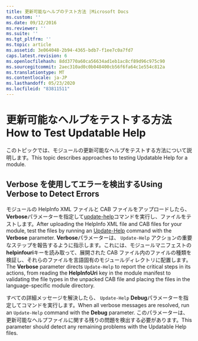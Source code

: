 ```yaml
---
title: 更新可能なヘルプのテスト方法 |Microsoft Docs
ms.custom: ''
ms.date: 09/12/2016
ms.reviewer: ''
ms.suite: ''
ms.tgt_pltfrm: ''
ms.topic: article
ms.assetid: 3e064048-2b94-4365-bdb7-f1ee7c0a7fd7
caps.latest.revision: 6
ms.openlocfilehash: 8dd3770a60ca56634ad1eb1ac8cf89d96c975c90
ms.sourcegitcommit: 2aec310ad0c0b048400cb56f6fa64c1e554c812a
ms.translationtype: MT
ms.contentlocale: ja-JP
ms.lasthandoff: 05/23/2020
ms.locfileid: "83811511"
---
```

# <a name="how-to-test-updatable-help"></a><span data-ttu-id="42ff8-102">更新可能なヘルプをテストする方法</span><span class="sxs-lookup"><span data-stu-id="42ff8-102">How to Test Updatable Help</span></span>

<span data-ttu-id="42ff8-103">このトピックでは、モジュールの更新可能なヘルプをテストする方法について説明します。</span><span class="sxs-lookup"><span data-stu-id="42ff8-103">This topic describes approaches to testing Updatable Help for a module.</span></span>

## <a name="using-verbose-to-detect-errors"></a><span data-ttu-id="42ff8-104">Verbose を使用してエラーを検出する</span><span class="sxs-lookup"><span data-stu-id="42ff8-104">Using Verbose to Detect Errors</span></span>

<span data-ttu-id="42ff8-105">モジュールの HelpInfo XML ファイルと CAB ファイルをアップロードしたら、 **Verbose**パラメーターを指定して[update-help](/powershell/module/Microsoft.PowerShell.Core/Update-Help)コマンドを実行し、ファイルをテストします。</span><span class="sxs-lookup"><span data-stu-id="42ff8-105">After uploading the HelpInfo XML file and CAB files for your module, test the files by running an [Update-Help](/powershell/module/Microsoft.PowerShell.Core/Update-Help) command with the **Verbose** parameter.</span></span> <span data-ttu-id="42ff8-106">**Verbose**パラメーターは、 `Update-Help` アクションの重要なステップを報告するように指示します。これには、モジュールマニフェストの**helpinfouri**キーを読み取って、展開された CAB ファイル内のファイルの種類を検証し、それらのファイルを言語固有のモジュールディレクトリに配置します。</span><span class="sxs-lookup"><span data-stu-id="42ff8-106">The **Verbose** parameter directs `Update-Help` to report the critical steps in its actions, from reading the **HelpInfoUri** key in the module manifest to validating the file types in the unpacked CAB file and placing the files in the language-specific module directory.</span></span>

<span data-ttu-id="42ff8-107">すべての詳細メッセージを解決したら、 `Update-Help` **Debug**パラメーターを指定してコマンドを実行します。</span><span class="sxs-lookup"><span data-stu-id="42ff8-107">When all verbose messages are resolved, run an `Update-Help` command with the **Debug** parameter.</span></span> <span data-ttu-id="42ff8-108">このパラメーターは、更新可能なヘルプファイルに関する残りの問題を検出する必要があります。</span><span class="sxs-lookup"><span data-stu-id="42ff8-108">This parameter should detect any remaining problems with the Updatable Help files.</span></span>

